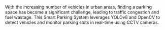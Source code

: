 With the increasing number of vehicles in urban areas, finding a parking space has become a significant challenge, leading to traffic congestion and fuel wastage. This Smart Parking System leverages YOLOv8 and OpenCV to detect vehicles and monitor parking slots in real-time using CCTV cameras.
